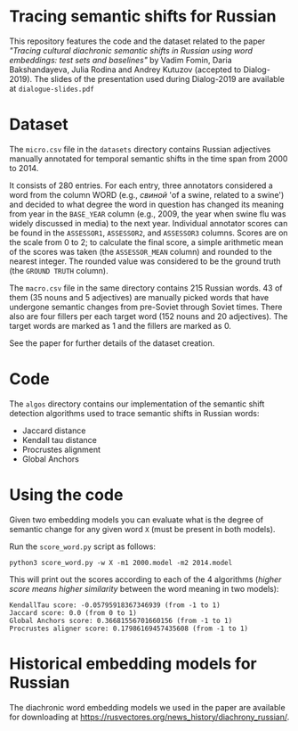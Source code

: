 # Tracing semantic shifts for Russian
This repository features the code and the dataset related to the paper
*"Tracing cultural diachronic semantic shifts in Russian using word embeddings: test sets and baselines"*
by Vadim Fomin, Daria Bakshandayeva, Julia Rodina and Andrey Kutuzov
(accepted to Dialog-2019).
The slides of the presentation used during Dialog-2019 are available at ```dialogue-slides.pdf```

# Dataset

The `micro.csv` file in the `datasets` directory contains Russian adjectives
manually annotated for temporal semantic shifts in the time span from 2000 to 2014.

It consists of 280 entries. 
For each entry, three annotators considered a word from the column WORD (e.g., _свиной_ 'of a swine, related to a swine') 
and decided to what degree the word in question has changed its meaning from year in the `BASE_YEAR` column 
(e.g., 2009, the year when swine flu was widely discussed in media) to the next year. 
Individual annotator scores can be found in the `ASSESSOR1`, `ASSESSOR2`, and `ASSESSOR3` columns. 
Scores are on the scale from 0 to 2; 
to calculate the final score, a simple arithmetic mean of the scores was taken
(the `ASSESSOR_MEAN` column) and rounded to the nearest integer. 
The rounded value was considered to be the ground truth (the `GROUND TRUTH` column).

The `macro.csv` file in the same directory contains 215 Russian words. 43 of them (35 nouns and 5 adjectives) are manually picked words that have undergone semantic changes from pre-Soviet through Soviet times. There also are four fillers per each target word (152 nouns and 20 adjectives). The target words are marked as 1 and the fillers are marked as 0. 

See the paper for further details of the dataset creation.

# Code

The `algos` directory contains our implementation of the semantic shift detection algorithms 
used to trace semantic shifts in Russian words:

- Jaccard distance
- Kendall tau distance
- Procrustes alignment
- Global Anchors

# Using the code

Given two embedding models you can evaluate what is the degree of semantic change
for any given word `X` (must be present in both models).

Run the `score_word.py` script as follows:

```
python3 score_word.py -w X -m1 2000.model -m2 2014.model
```
This will print out the scores according to each of the 4 algorithms
(*higher score means higher similarity* between the word meaning in two models):

```
KendallTau score: -0.05795918367346939 (from -1 to 1)
Jaccard score: 0.0 (from 0 to 1)
Global Anchors score: 0.36681556701660156 (from -1 to 1)
Procrustes aligner score: 0.17986169457435608 (from -1 to 1)
```

# Historical embedding models for Russian

The diachronic word embedding models we used in the paper
are available for downloading at https://rusvectores.org/news_history/diachrony_russian/.
